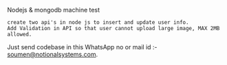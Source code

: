 Nodejs & mongodb machine test

    
    create two api's in node js to insert and update user info. 
    Add Validation in API so that user cannot upload large image, MAX 2MB allowed.

Just send codebase in this WhatsApp no  or mail id :- soumen@notionalsystems.com.